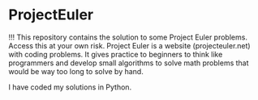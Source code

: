 # ProjectEuler
!!! This repository contains the solution to some Project Euler problems. Access this at your own risk.
Project Euler is a website (projecteuler.net) with coding problems. It gives practice to beginners to think like programmers and develop small algorithms
to solve math problems that would be way too long to solve by hand.

I have coded my solutions in Python.

